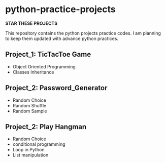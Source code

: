 # python-practice-projects

**STAR THESE PROJECTS**

This repository contains the python projects practice codes. I am planning to keep them updated with advance python practices. 

## Project_1: TicTacToe Game
- Object Oriented Programming
- Classes Inheritance

## Project_2: Password_Generator
- Random Choice
- Random Shuffle
- Random Sample

## Project_2: Play Hangman 
- Random Choice
- conditional programming
- Loop in Python
- List manipulation
